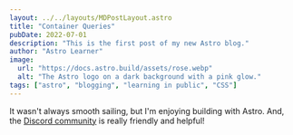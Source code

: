 ```yaml
---
layout: ../../layouts/MDPostLayout.astro
title: "Container Queries"
pubDate: 2022-07-01
description: "This is the first post of my new Astro blog."
author: "Astro Learner"
image:
  url: "https://docs.astro.build/assets/rose.webp"
  alt: "The Astro logo on a dark background with a pink glow."
tags: ["astro", "blogging", "learning in public", "CSS"]
---
```


It wasn't always smooth sailing, but I'm enjoying building with Astro. And, the [Discord community](https://astro.build/chat) is really friendly and helpful!
